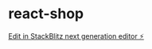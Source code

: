 # react-shop

[Edit in StackBlitz next generation editor ⚡️](https://stackblitz.com/~/github.com/david90/react-shop)